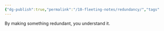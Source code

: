 ```yaml
---
{"dg-publish":true,"permalink":"/10-fleeting-notes/redundancy/","tags":["🌱"],"noteIcon":"1","created":"Aug 29, 2024 17:17","updated":"Sep 12, 2024 23:24"}
---
```



By making something redundant, you understand it.
